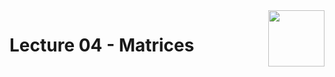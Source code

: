 <img align="right" width="90" height="90" src="https://github.com/cs-MohamedAyman/Computer-Science-Textbooks/blob/master/logos/data-analysis.jpg">

# Lecture 04 - Matrices
